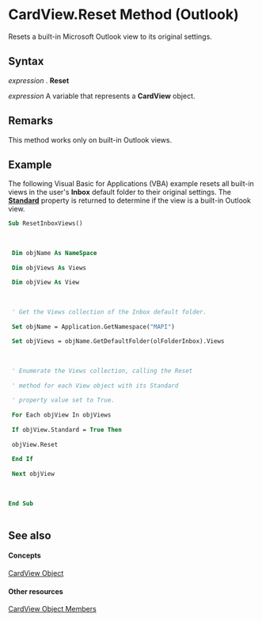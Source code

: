 
# CardView.Reset Method (Outlook)

Resets a built-in Microsoft Outlook view to its original settings.


## Syntax

 _expression_ . **Reset**

 _expression_ A variable that represents a **CardView** object.


## Remarks

This method works only on built-in Outlook views.


## Example

The following Visual Basic for Applications (VBA) example resets all built-in views in the user's  **Inbox** default folder to their original settings. The **[Standard](99fc4067-29e6-8597-09e7-057d2533b022.md)** property is returned to determine if the view is a built-in Outlook view.


```vb
Sub ResetInboxViews() 
 
 
 
 Dim objName As NameSpace 
 
 Dim objViews As Views 
 
 Dim objView As View 
 
 
 
 ' Get the Views collection of the Inbox default folder. 
 
 Set objName = Application.GetNamespace("MAPI") 
 
 Set objViews = objName.GetDefaultFolder(olFolderInbox).Views 
 
 
 
 ' Enumerate the Views collection, calling the Reset 
 
 ' method for each View object with its Standard 
 
 ' property value set to True. 
 
 For Each objView In objViews 
 
 If objView.Standard = True Then 
 
 objView.Reset 
 
 End If 
 
 Next objView 
 
 
 
End Sub 
 

```


## See also


#### Concepts


[CardView Object](cdac229b-f2b6-9ecb-e1a7-b53509426570.md)
#### Other resources


[CardView Object Members](8b9eda10-1ece-c961-e432-3fca6dfb4f07.md)
